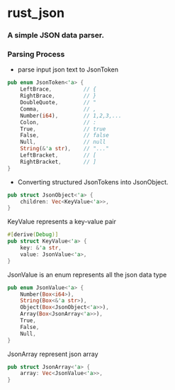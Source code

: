 # rust_json

### A simple JSON data parser.

### Parsing Process

* parse input json text to JsonToken
```rust
pub enum JsonToken<'a> {
    LeftBrace,          // {
    RightBrace,         // }
    DoubleQuote,        // "
    Comma,              // ,
    Number(i64),        // 1,2,3,...
    Colon,              // :
    True,               // true
    False,              // false
    Null,               // null
    String(&'a str),    // "..."
    LeftBracket,        // [
    RightBracket,       // ]
}
```
* Converting structured JsonTokens into JsonObject.
```rust
pub struct JsonObject<'a> {
    children: Vec<KeyValue<'a>>,
}
```
KeyValue represents a key-value pair
```rust
#[derive(Debug)]
pub struct KeyValue<'a> {
    key: &'a str,
    value: JsonValue<'a>,
}
```
JsonValue is an enum represents all the json data type
```rust
pub enum JsonValue<'a> {
    Number(Box<i64>),
    String(Box<&'a str>),
    Object(Box<JsonObject<'a>>),
    Array(Box<JsonArray<'a>>),
    True,
    False,
    Null,
}
```
JsonArray represent json array
```rust
pub struct JsonArray<'a> {
    array: Vec<JsonValue<'a>>,
}
```


